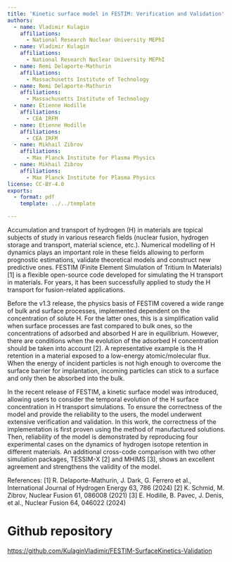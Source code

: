 ```yaml
---
title: 'Kinetic surface model in FESTIM: Verification and Validation'
authors:
  - name: Vladimir Kulagin
    affiliations:
      - National Research Nuclear University MEPhI
  - name: Vladimir Kulagin
    affiliations:
      - National Research Nuclear University MEPhI
  - name: Remi Delaporte-Mathurin
    affiliations:
      - Massachusetts Institute of Technology
  - name: Remi Delaporte-Mathurin
    affiliations:
      - Massachusetts Institute of Technology
  - name: Etienne Hodille
    affiliations:
      - CEA IRFM
  - name: Etienne Hodille
    affiliations:
      - CEA IRFM
  - name: Mikhail Zibrov
    affiliations:
      - Max Planck Institute for Plasma Physics
  - name: Mikhail Zibrov
    affiliations:
      - Max Planck Institute for Plasma Physics
license: CC-BY-4.0
exports:
  - format: pdf
    template: ../../template

---
```


Accumulation and transport of hydrogen (H) in materials are topical subjects of study in various research fields (nuclear fusion, hydrogen storage and transport, material science, etc.). Numerical modelling of H dynamics plays an important role in these fields allowing to perform prognostic estimations, validate theoretical models and construct new predictive ones. FESTIM (Finite Element Simulation of Tritium In Materials) [1] is a flexible open-source code developed for simulating the H transport in materials. For years, it has been successfully applied to study the H transport for fusion-related applications.

Before the v1.3 release, the physics basis of FESTIM covered a wide range of bulk and surface processes, implemented dependent on the concentration of solute H. For the latter ones, this is a simplification valid when surface processes are fast compared to bulk ones, so the concentrations of adsorbed and absorbed H are in equilibrium. However, there are conditions when the evolution of the adsorbed H concentration should be taken into account [2]. A representative example is the H retention in a material exposed to a low-energy atomic/molecular flux. When the energy of incident particles is not high enough to overcome the surface barrier for implantation, incoming particles can stick to a surface and only then be absorbed into the bulk.

In the recent release of FESTIM, a kinetic surface model was introduced, allowing users to consider the temporal evolution of the H surface concentration in H transport simulations. To ensure the correctness of the model and provide the reliability to the users, the model underwent extensive verification and validation. In this work, the correctness of the implementation is first proven using the method of manufactured solutions. Then, reliability of the model is demonstrated by reproducing four experimental cases on the dynamics of hydrogen isotope retention in different materials. An additional cross-code comparison with two other simulation packages, TESSIM-X [2] and MHIMS [3], shows an excellent agreement and strengthens the validity of the model.
 
References:
[1] R. Delaporte-Mathurin, J. Dark, G. Ferrero et al., International Journal of Hydrogen Energy 63, 786 (2024)
[2] K. Schmid, M. Zibrov, Nuclear Fusion 61, 086008 (2021)
[3] E. Hodille, B. Pavec, J. Denis, et al., Nuclear Fusion 64, 046022 (2024)

# Github repository
https://github.com/KulaginVladimir/FESTIM-SurfaceKinetics-Validation

